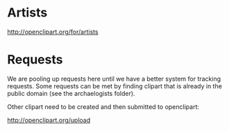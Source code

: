 Artists
=======

http://openclipart.org/for/artists

Requests
========

We are pooling up requests here until we have a better system for tracking
requests. Some requests can be met by finding clipart that is already
in the public domain (see the archaelogists folder).

Other clipart need to be created and then submitted to openclipart:

http://openclipart.org/upload


